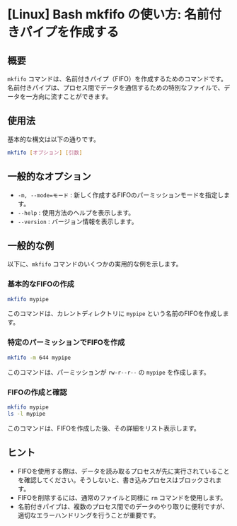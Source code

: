 # [Linux] Bash mkfifo の使い方: 名前付きパイプを作成する

## 概要
`mkfifo` コマンドは、名前付きパイプ（FIFO）を作成するためのコマンドです。名前付きパイプは、プロセス間でデータを通信するための特別なファイルで、データを一方向に流すことができます。

## 使用法
基本的な構文は以下の通りです。

```bash
mkfifo [オプション] [引数]
```

## 一般的なオプション
- `-m, --mode=モード` : 新しく作成するFIFOのパーミッションモードを指定します。
- `--help` : 使用方法のヘルプを表示します。
- `--version` : バージョン情報を表示します。

## 一般的な例
以下に、`mkfifo` コマンドのいくつかの実用的な例を示します。

### 基本的なFIFOの作成
```bash
mkfifo mypipe
```
このコマンドは、カレントディレクトリに `mypipe` という名前のFIFOを作成します。

### 特定のパーミッションでFIFOを作成
```bash
mkfifo -m 644 mypipe
```
このコマンドは、パーミッションが `rw-r--r--` の `mypipe` を作成します。

### FIFOの作成と確認
```bash
mkfifo mypipe
ls -l mypipe
```
このコマンドは、FIFOを作成した後、その詳細をリスト表示します。

## ヒント
- FIFOを使用する際は、データを読み取るプロセスが先に実行されていることを確認してください。そうしないと、書き込みプロセスはブロックされます。
- FIFOを削除するには、通常のファイルと同様に `rm` コマンドを使用します。
- 名前付きパイプは、複数のプロセス間でのデータのやり取りに便利ですが、適切なエラーハンドリングを行うことが重要です。